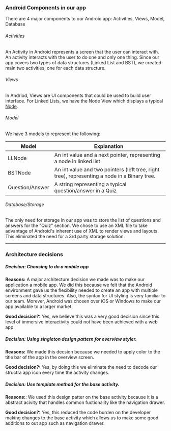 ### Android Components in our app
There are 4 major components to our Android app: Activities, Views, Model, Database
###### Activities
An Activity in Android represents a screen that the user can interact with. An activity interacts with the user to do one and only one thing. Since our app covers two types of data structures (Linked List and BST), we created main two activities; one for each data structure.

###### Views
In Andriod, Views are UI components that could be used to build user interface. For Linked Lists, we have the Node View which displays a typical [Node](img/node.png).

###### Model
We have 3 models to represent the following:

| Model   | Explanation |
| ------------- | ------------- |
| LLNode  | An int value and a next pointer, representing a node in linked list  |
| BSTNode | An int value and two pointers (left tree, right tree), representing a node in a Binary tree.  |
| Question/Answer | A string representing a typical question/answer in a Quiz|

###### Database/Storage
The only need for storage in our app was to store the list of questions and answers for the "Quiz" section. We chose to use an XML file to take advantage of Android's inherent use of XML to render views and layouts. This eliminated the need for a 3rd party storage solution.

---

### Architecture decisions
##### Decision: Choosing to do a mobile app
<b>Reasons:</b> A major architecture decision we made was to make our application a mobile app. We did this because we felt that the Android environment gave us the flexibility needed to create an app with multiple screens and data structures. Also, the syntax for UI styling is very familiar to our team. Morever, Android was chosen over iOS or Windows to make our app available to a larger market.

<b>Good decision?:</b> Yes, we believe this was a very good decision since this level of immersive interactivity could not have been achieved with a web app
##### Decision: Using singleton design pattern for overview styler.
<b>Reasons:</b> We made this decsion because we needed to apply color to the title bar of the app in the overview screen.

<b>Good decision?:</b> Yes, by doing this we eliminate the need to decode our structra app icon every time the activity changes.

##### Decision: Use template method for the base activity.
<b>Reasons:</b>: We used this design patter on the base activity because it is a  abstract acivity that handles common fuctionality like the navigation drawer.

<b>Good decision?:</b> Yes, this reduced the code burden on the developer making changes to the base activity which allows us to make some good additions to out app such as navigation drawer.
